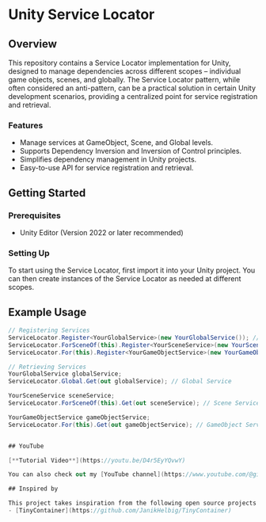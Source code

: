 ﻿# Unity Service Locator

## Overview

This repository contains a Service Locator implementation for Unity, designed to manage dependencies across different scopes – individual game objects, scenes, and globally. The Service Locator pattern, while often considered an anti-pattern, can be a practical solution in certain Unity development scenarios, providing a centralized point for service registration and retrieval.

### Features

- Manage services at GameObject, Scene, and Global levels.
- Supports Dependency Inversion and Inversion of Control principles.
- Simplifies dependency management in Unity projects.
- Easy-to-use API for service registration and retrieval.

## Getting Started

### Prerequisites

- Unity Editor (Version 2022 or later recommended)

### Setting Up

To start using the Service Locator, first import it into your Unity project. You can then create instances of the Service Locator as needed at different scopes.

## Example Usage

```csharp
// Registering Services
ServiceLocator.Register<YourGlobalService>(new YourGlobalService()); // Global Scope
ServiceLocator.ForSceneOf(this).Register<YourSceneService>(new YourSceneService()); // Scene Scope
ServiceLocator.For(this).Register<YourGameObjectService>(new YourGameObjectService()); // GameObject Scope

// Retrieving Services
YourGlobalService globalService;
ServiceLocator.Global.Get(out globalService); // Global Service

YourSceneService sceneService;
ServiceLocator.ForSceneOf(this).Get(out sceneService); // Scene Service

YourGameObjectService gameObjectService;
ServiceLocator.For(this).Get(out gameObjectService); // GameObject Service


## YouTube

[**Tutorial Video**](https://youtu.be/D4r5EyYQvwY)

You can also check out my [YouTube channel](https://www.youtube.com/@git-amend?sub_confirmation=1) for more Unity content.

## Inspired by

This project takes inspiration from the following open source projects:
- [TinyContainer](https://github.com/JanikHelbig/TinyContainer)
```

